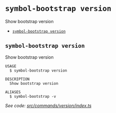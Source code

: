 `symbol-bootstrap version`
==========================

Show bootstrap version

* [`symbol-bootstrap version`](#symbol-bootstrap-version)

## `symbol-bootstrap version`

Show bootstrap version

```
USAGE
  $ symbol-bootstrap version

DESCRIPTION
  Show bootstrap version

ALIASES
  $ symbol-bootstrap -v
```

_See code: [src/commands/version/index.ts](https://github.com/nemneshia/symbol-bootstrap/blob/v2.0.6/src/commands/version/index.ts)_
